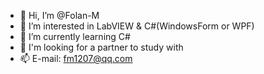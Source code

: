 - 👋 Hi, I’m @Folan-M
- 👀 I’m interested in LabVIEW & C#(WindowsForm or WPF)
- 🌱 I’m currently learning C#
- 💞️ I'm looking for a partner to study with
- 📫 E-mail: fm1207@qq.com

<!---
Folan-M/Folan-M is a ✨ special ✨ repository because its `README.md` (this file) appears on your GitHub profile.
You can click the Preview link to take a look at your changes.
--->
